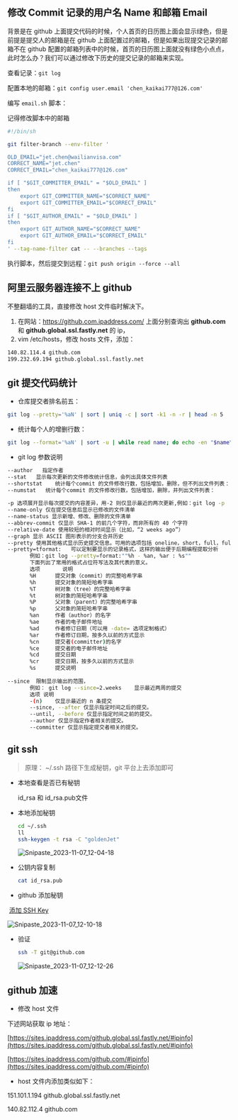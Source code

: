 ## 修改 Commit 记录的用户名 Name 和邮箱 Email

背景是在 github 上面提交代码的时候，个人首页的日历图上面会显示绿色，但是前提是提交人的邮箱是在 github 上面配置过的邮箱，但是如果出现提交记录的邮箱不在 github 配置的邮箱列表中的时候，首页的日历图上面就没有绿色小点点，此时怎么办？我们可以通过修改下历史的提交记录的邮箱来实现。

查看记录：`git log`

配置本地的邮箱：`git config user.email 'chen_kaikai777@126.com'`

编写 `email.sh` 脚本：

记得修改脚本中的邮箱

``` bash
#!/bin/sh

git filter-branch --env-filter '

OLD_EMAIL="jet.chen@wailianvisa.com"
CORRECT_NAME="jet.chen"
CORRECT_EMAIL="chen_kaikai777@126.com"

if [ "$GIT_COMMITTER_EMAIL" = "$OLD_EMAIL" ]
then
    export GIT_COMMITTER_NAME="$CORRECT_NAME"
    export GIT_COMMITTER_EMAIL="$CORRECT_EMAIL"
fi
if [ "$GIT_AUTHOR_EMAIL" = "$OLD_EMAIL" ]
then
    export GIT_AUTHOR_NAME="$CORRECT_NAME"
    export GIT_AUTHOR_EMAIL="$CORRECT_EMAIL"
fi
' --tag-name-filter cat -- --branches --tags
```

执行脚本，然后提交到远程：`git push origin --force --all`



## 阿里云服务器连接不上 github

不整翻墙的工具，直接修改 host 文件临时解决下。

1. 在网站：https://github.com.ipaddress.com/ 上面分别查询出 **github.com** 和 **github.global.ssl.fastly.net** 的 ip，
2. vim /etc/hosts，修改 hosts 文件，添加：

``` bash
140.82.114.4 github.com
199.232.69.194 github.global.ssl.fastly.net
```



## git 提交代码统计

- 仓库提交者排名前五：

``` bash
git log --pretty='%aN' | sort | uniq -c | sort -k1 -n -r | head -n 5
```


- 统计每个人的增删行数：

``` bash
git log --format='%aN' | sort -u | while read name; do echo -en "$name\t"; git log --author="$name" --pretty=tformat: --numstat | awk '{ add += $1; subs += $2; loc += $1 - $2 } END { printf "added lines: %s, removed lines: %s, total lines: %s\n", add, subs, loc }' -; done
```


- git log 参数说明

``` bash
--author   指定作者
--stat   显示每次更新的文件修改统计信息，会列出具体文件列表
--shortstat    统计每个commit 的文件修改行数，包括增加，删除，但不列出文件列表：  
--numstat   统计每个commit 的文件修改行数，包括增加，删除，并列出文件列表：
   
-p 选项展开显示每次提交的内容差异，用-2 则仅显示最近的两次更新,例如：git log -p  -2
--name-only 仅在提交信息后显示已修改的文件清单
--name-status 显示新增、修改、删除的文件清单
--abbrev-commit 仅显示 SHA-1 的前几个字符，而非所有的 40 个字符
--relative-date 使用较短的相对时间显示（比如，“2 weeks ago”）
--graph 显示 ASCII 图形表示的分支合并历史
--pretty 使用其他格式显示历史提交信息。可用的选项包括 oneline，short，full，fuller 和 format（后跟指定格式）,例如： git log --pretty=oneline ; git log --pretty=short ; git log --pretty=full ; git log --pretty=fuller
--pretty=tformat:   可以定制要显示的记录格式，这样的输出便于后期编程提取分析
       例如：git log --pretty=format:""%h - %an, %ar : %s""
       下面列出了常用的格式占位符写法及其代表的意义。                   
       选项       说明                  
       %H      提交对象（commit）的完整哈希字串               
       %h      提交对象的简短哈希字串               
       %T      树对象（tree）的完整哈希字串                   
       %t      树对象的简短哈希字串                    
       %P      父对象（parent）的完整哈希字串               
       %p      父对象的简短哈希字串                   
       %an     作者（author）的名字              
       %ae     作者的电子邮件地址                
       %ad     作者修订日期（可以用 -date= 选项定制格式）                   
       %ar     作者修订日期，按多久以前的方式显示                    
       %cn     提交者(committer)的名字                
       %ce     提交者的电子邮件地址                    
       %cd     提交日期                
       %cr     提交日期，按多久以前的方式显示              
       %s      提交说明  
       
--since  限制显示输出的范围，
       例如： git log --since=2.weeks    显示最近两周的提交
       选项 说明                
       -(n)    仅显示最近的 n 条提交                    
       --since, --after 仅显示指定时间之后的提交。                    
       --until, --before 仅显示指定时间之前的提交。                  
       --author 仅显示指定作者相关的提交。                
       --committer 仅显示指定提交者相关的提交。
```



## git ssh

> 原理： ~/.ssh 路径下生成秘钥，git 平台上去添加即可


- 本地查看是否已有秘钥

  id_rsa 和 id_rsa.pub文件


- 本地添加秘钥

  ``` bash
  cd ~/.ssh
  ll
  ssh-keygen -t rsa -C "goldenJet"
  ```

  ![Snipaste_2023-11-07_12-04-18](http://blogsource.chenkaikai.com/uploads/2023/11/Snipaste_2023-11-07_12-04-18.png)


- 公钥内容复制

  ``` bash
  cat id_rsa.pub
  ```


- github 添加秘钥

​	[添加 SSH Key](https://github.com/settings/ssh/new)

![Snipaste_2023-11-07_12-10-18](http://blogsource.chenkaikai.com/uploads/2023/11/Snipaste_2023-11-07_12-10-18.png)


- 验证

  ``` bash
  ssh -T git@github.com
  ```

  ![Snipaste_2023-11-07_12-12-26](http://blogsource.chenkaikai.com/uploads/2023/11/Snipaste_2023-11-07_12-12-26.png)


## github 加速

- 修改 host 文件

下述网站获取 ip 地址：

[https://sites.ipaddress.com/github.global.ssl.fastly.net/#ipinfo](https://sites.ipaddress.com/github.global.ssl.fastly.net/#ipinfo)

[https://sites.ipaddress.com/github.com/#ipinfo](https://sites.ipaddress.com/github.com/#ipinfo)

- host 文件内添加类似如下：

151.101.1.194 github.global.ssl.fastly.net

140.82.112.4 github.com


